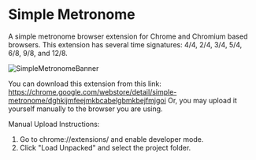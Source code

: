 # Simple Metronome
A simple metronome browser extension for Chrome and Chromium based browsers.
This extension has several time signatures: 4/4, 2/4, 3/4, 5/4, 6/8, 9/8, and 12/8.

![SimpleMetronomeBanner](https://user-images.githubusercontent.com/100994529/232638416-0f48e358-fdbc-4d26-bcba-4941af8d2b97.png)

You can download this extension from this link: 
https://chrome.google.com/webstore/detail/simple-metronome/dghkijmfeejmkbcabelgbmkbejfmjgoi
Or, you may upload it yourself manually to the browser you are using.

Manual Upload Instructions:
1. Go to chrome://extensions/ and enable developer mode.
2. Click "Load Unpacked" and select the project folder.
